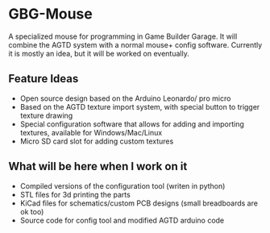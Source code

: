 # GBG-Mouse
A specialized mouse for programming in Game Builder Garage. It will combine the AGTD system with a normal mouse+ config software. Currently it is mostly an idea, but it will be worked on eventually.
## Feature Ideas
- Open source design based on the Arduino Leonardo/ pro micro
- Based on the AGTD texture import system, with special button to trigger texture drawing
- Special configuration software that allows for adding and importing textures, available for Windows/Mac/Linux
- Micro SD card slot for adding custom textures
## What will be here when I work on it
- Compiled versions of the configuration tool (writen in python)
- STL files for 3d printing the parts
- KiCad files for schematics/custom PCB designs (small breadboards are ok too)
- Source code for config tool and modified AGTD arduino code
